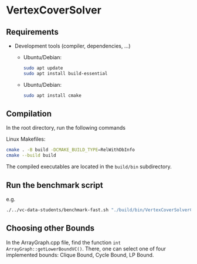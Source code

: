 # VertexCoverSolver

## Requirements

- Development tools (compiler, dependencies, ...)
  
  - Ubuntu/Debian:
    
    ```bash
    sudo apt update
    sudo apt install build-essential
    ```
  - Ubuntu/Debian:
    
    ```bash
    sudo apt install cmake
    ```

## Compilation

In the root directory, run the following commands

Linux Makefiles:

```bash
cmake . -B build -DCMAKE_BUILD_TYPE=RelWithDbInfo 
cmake --build build
```

The compiled executables are located in the `build/bin` subdirectory.

## Run the benchmark script

e.g.

```bash
./../vc-data-students/benchmark-fast.sh "./build/bin/VertexCoverSolverClique"
```

## Choosing other Bounds

In the ArrayGraph.cpp file, find the function ```int ArrayGraph::getLowerBoundVC()```. There, one can select one of four implemented bounds: Clique Bound, Cycle Bound, LP Bound.